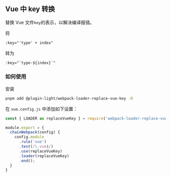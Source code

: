 ## Vue 中 key 转换


替换 Vue 文件`key`的表示，以解决编译报错。

将

```html
:key="'type' + index"
```

转为

```html
:key="`type-${index}`"
```



### 如何使用

安装

```bash
pnpm add @plugin-light/webpack-loader-replace-vue-key -D
```

在 `vue.config.js` 中添加如下设置：

```js
const { LOADER as replaceVueKey } = require('webpack-loader-replace-vue-key')';

module.export = {
  chainWebpack(config) {
    config.module
      .rule('vue')
      .test(/\.vue$/)
      .use(replaceVueKey)
      .loader(replaceVueKey)
      .end();
  }
}
```
